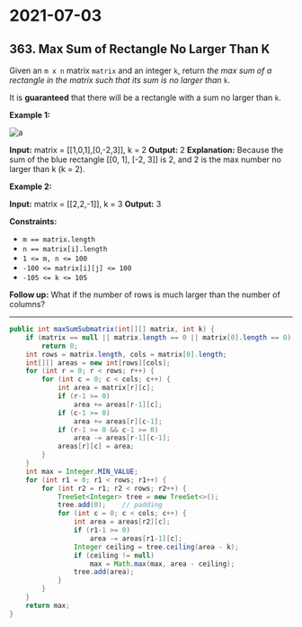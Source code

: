 # 2021-07-03

## 363. Max Sum of Rectangle No Larger Than K

Given an `m x n` matrix `matrix` and an integer `k`, return _the max sum of a rectangle in the matrix such that its sum is no larger than_ `k`.

It is **guaranteed** that there will be a rectangle with a sum no larger than `k`.

**Example 1:**

![a](https://assets.leetcode.com/uploads/2021/03/18/sum-grid.jpg)

**Input:** matrix = \[\[1,0,1\],\[0,-2,3\]\], k = 2
**Output:** 2
**Explanation:** Because the sum of the blue rectangle \[\[0, 1\], \[-2, 3\]\] is 2, and 2 is the max number no larger than k (k = 2).

**Example 2:**

**Input:** matrix = \[\[2,2,-1\]\], k = 3
**Output:** 3

**Constraints:**

- `m == matrix.length`
- `n == matrix[i].length`
- `1 <= m, n <= 100`
- `-100 <= matrix[i][j] <= 100`
- `-105 <= k <= 105`

**Follow up:** What if the number of rows is much larger than the number of columns?

---

```java
public int maxSumSubmatrix(int[][] matrix, int k) {
    if (matrix == null || matrix.length == 0 || matrix[0].length == 0)
        return 0;
    int rows = matrix.length, cols = matrix[0].length;
    int[][] areas = new int[rows][cols];
    for (int r = 0; r < rows; r++) {
        for (int c = 0; c < cols; c++) {
            int area = matrix[r][c];
            if (r-1 >= 0)
                area += areas[r-1][c];
            if (c-1 >= 0)
                area += areas[r][c-1];
            if (r-1 >= 0 && c-1 >= 0)
                area -= areas[r-1][c-1];
            areas[r][c] = area;
        }
    }
    int max = Integer.MIN_VALUE;
    for (int r1 = 0; r1 < rows; r1++) {
        for (int r2 = r1; r2 < rows; r2++) {
            TreeSet<Integer> tree = new TreeSet<>();
            tree.add(0);    // padding
            for (int c = 0; c < cols; c++) {
                int area = areas[r2][c];
                if (r1-1 >= 0)
                    area -= areas[r1-1][c];
                Integer ceiling = tree.ceiling(area - k);
                if (ceiling != null)
                    max = Math.max(max, area - ceiling);
                tree.add(area);
            }
        }
    }
    return max;
}
```
